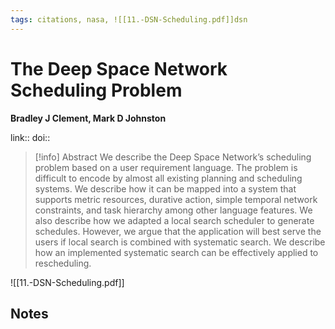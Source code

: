 ```yaml
---
tags: citations, nasa, ![[11.-DSN-Scheduling.pdf]]dsn
---
```

# The Deep Space Network Scheduling Problem

**Bradley J Clement, Mark D Johnston**


link:: 
doi:: 

> [!info] Abstract
> We describe the Deep Space Network’s scheduling problem based on a user requirement language. The problem is difficult to encode by almost all existing planning and scheduling systems. We describe how it can be mapped into a system that supports metric resources, durative action, simple temporal network constraints, and task hierarchy among other language features. We also describe how we adapted a local search scheduler to generate schedules. However, we argue that the application will best serve the users if local search is combined with systematic search. We describe how an implemented systematic search can be effectively applied to rescheduling.


![[11.-DSN-Scheduling.pdf]]
## Notes

